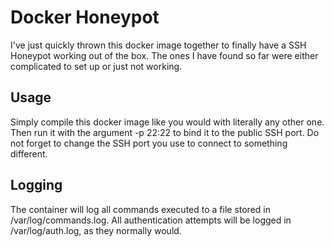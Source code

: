 # Docker Honeypot

I've just quickly thrown this docker image together to finally have a SSH Honeypot working out of the box.
The ones I have found so far were either complicated to set up or just not working. 

## Usage
Simply compile this docker image like you would with literally any other one.
Then run it with the argument -p 22:22 to bind it to the public SSH port. 
Do not forget to change the SSH port you use to connect to something different.

## Logging
The container will log all commands executed to a file stored in /var/log/commands.log.
All authentication attempts will be logged in /var/log/auth.log, as they normally would.
